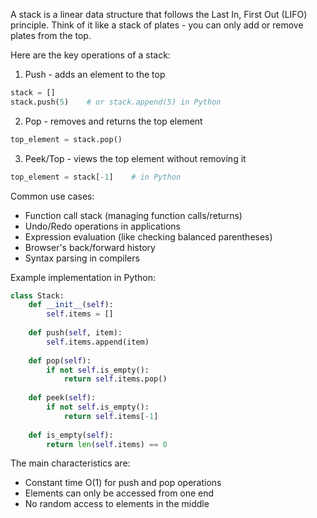 A stack is a linear data structure that follows the Last In, First Out (LIFO) principle. Think of it like a stack of plates - you can only add or remove plates from the top.

Here are the key operations of a stack:

1. Push - adds an element to the top
```python
stack = []
stack.push(5)    # or stack.append(5) in Python
```

2. Pop - removes and returns the top element
```python
top_element = stack.pop()
```

3. Peek/Top - views the top element without removing it
```python
top_element = stack[-1]    # in Python
```

Common use cases:
- Function call stack (managing function calls/returns)
- Undo/Redo operations in applications
- Expression evaluation (like checking balanced parentheses)
- Browser's back/forward history
- Syntax parsing in compilers

Example implementation in Python:
```python
class Stack:
    def __init__(self):
        self.items = []
    
    def push(self, item):
        self.items.append(item)
    
    def pop(self):
        if not self.is_empty():
            return self.items.pop()
    
    def peek(self):
        if not self.is_empty():
            return self.items[-1]
    
    def is_empty(self):
        return len(self.items) == 0
```

The main characteristics are:
- Constant time O(1) for push and pop operations
- Elements can only be accessed from one end
- No random access to elements in the middle